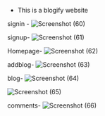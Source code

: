 - This is a blogify website

signin - 
![Screenshot (60)](https://github.com/ritikgupta2002/Blogify/assets/99651822/6a81bab4-a169-4999-9a25-023c6e80d0d6)

signup-
![Screenshot (61)](https://github.com/ritikgupta2002/Blogify/assets/99651822/44908133-b8c9-43e1-8c8e-4a1450c059fd)

Homepage-
![Screenshot (62)](https://github.com/ritikgupta2002/Blogify/assets/99651822/7c536a33-07fb-42ae-8a89-8be858b991ac)

addblog-
![Screenshot (63)](https://github.com/ritikgupta2002/Blogify/assets/99651822/1b8d31f5-0149-43a2-9cd3-98afad1fd079)

blog-
![Screenshot (64)](https://github.com/ritikgupta2002/Blogify/assets/99651822/40fad602-bce9-4052-adcd-66fa93892564)

![Screenshot (65)](https://github.com/ritikgupta2002/Blogify/assets/99651822/68890fa5-f5c8-40ce-9bf2-5431a4e14675)

comments-
![Screenshot (66)](https://github.com/ritikgupta2002/Blogify/assets/99651822/f039b60c-41bb-4c7b-a999-7898ab5ff1db)
